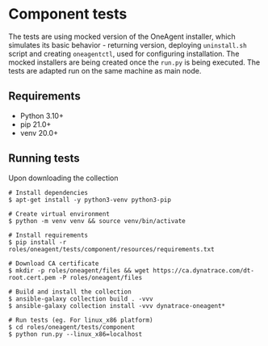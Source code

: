# Component tests
The tests are using mocked version of the OneAgent installer, which simulates its basic behavior - returning version, 
deploying `uninstall.sh` script and creating `oneagentctl`, used for configuring installation. 
The mocked installers are being created once the `run.py` is being executed.
The tests are adapted run on the same machine as main node. 
## Requirements
- Python 3.10+
- pip 21.0+
- venv 20.0+
## Running tests
Upon downloading the collection
```commandline
# Install dependencies
$ apt-get install -y python3-venv python3-pip

# Create virtual environment
$ python -m venv venv && source venv/bin/activate

# Install requirements
$ pip install -r roles/oneagent/tests/component/resources/requirements.txt

# Download CA certificate
$ mkdir -p roles/oneagent/files && wget https://ca.dynatrace.com/dt-root.cert.pem -P roles/oneagent/files

# Build and install the collection
$ ansible-galaxy collection build . -vvv
$ ansible-galaxy collection install -vvv dynatrace-oneagent*

# Run tests (eg. For linux_x86 platform)
$ cd roles/oneagent/tests/component
$ python run.py --linux_x86=localhost
```